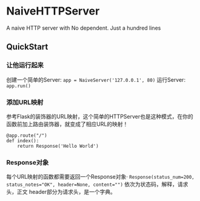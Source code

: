 # NaiveHTTPServer
A naive HTTP server with No dependent. Just a hundred lines
## QuickStart

### 让他运行起来
创建一个简单的Server: `app = NaiveServer('127.0.0.1', 80)`
运行Server: `app.run()`

### 添加URL映射
参考Flask的装饰器的URL映射，这个简单的HTTPServer也是这种模式，在你的函数前加上路由装饰器，就变成了相应URL的映射！
```
@app.route("/")
def index():
    return Response('Hello World')
```

### Response对象
每个URL映射的函数都需要返回一个Response对象·
`Response(status_num=200, status_notes="OK", header=None, content="")`
依次为状态码，解释，请求头，正文
header部分为请求头，是一个字典。


